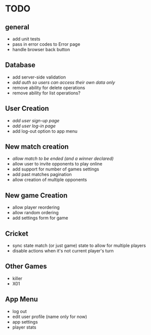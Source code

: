 # TODO

## general
- add unit tests
- pass in error codes to Error page
- handle browser back button

## Database
- add server-side validation
- *add auth so users can access their own data only*
- remove ability for delete operations
- remove ability for list operations?

## User Creation
- *add user sign-up page*
- *add user log-in page*
- add log-out option to app menu

## New match creation
- *allow match to be ended (and a winner declared)*
- allow user to invite opponents to play online
- add support for number of games settings
- add past matches pagination
- allow creation of multiple opponents

## New game Creation
- allow player reordering
- allow random ordering
- add settings form for game

## Cricket
- sync state match (or just game) state to allow for multiple players
- disable actions when it's not current player's turn

## Other Games
- killer
- X01

## App Menu
- log out
- edit user profile (name only for now)
- app settings 
- player stats
